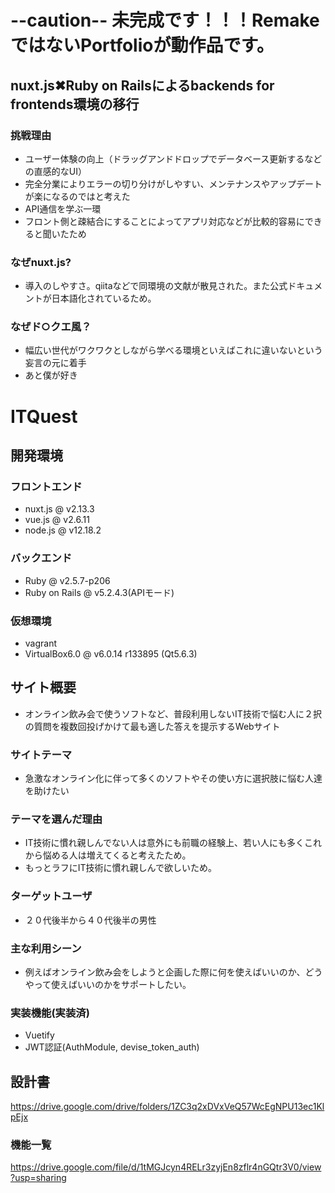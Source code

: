 # --caution-- 未完成です！！！RemakeではないPortfolioが動作品です。

## nuxt.js✖︎Ruby on Railsによるbackends for frontends環境の移行

### 挑戦理由
- ユーザー体験の向上（ドラッグアンドドロップでデータベース更新するなどの直感的なUI）
- 完全分業によりエラーの切り分けがしやすい、メンテナンスやアップデートが楽になるのではと考えた
- API通信を学ぶ一環
- フロント側と疎結合にすることによってアプリ対応などが比較的容易にできると聞いたため

### なぜnuxt.js?
- 導入のしやすさ。qiitaなどで同環境の文献が散見された。また公式ドキュメントが日本語化されているため。

### なぜド○クエ風？
- 幅広い世代がワクワクとしながら学べる環境といえばこれに違いないという妄言の元に着手
- あと僕が好き

# ITQuest

## 開発環境

### フロントエンド
- nuxt.js @ v2.13.3
- vue.js @ v2.6.11
- node.js @ v12.18.2

### バックエンド
- Ruby @ v2.5.7-p206
- Ruby on Rails @ v5.2.4.3(APIモード)

### 仮想環境
- vagrant
- VirtualBox6.0 @ v6.0.14 r133895 (Qt5.6.3)

## サイト概要
- オンライン飲み会で使うソフトなど、普段利用しないIT技術で悩む人に２択の質問を複数回投げかけて最も適した答えを提示するWebサイト

### サイトテーマ
- 急激なオンライン化に伴って多くのソフトやその使い方に選択肢に悩む人達を助けたい

### テーマを選んだ理由
- IT技術に慣れ親しんでない人は意外にも前職の経験上、若い人にも多くこれから悩める人は増えてくると考えたため。
- もっとラフにIT技術に慣れ親しんで欲しいため。

### ターゲットユーザ
- ２０代後半から４０代後半の男性

### 主な利用シーン
- 例えばオンライン飲み会をしようと企画した際に何を使えばいいのか、どうやって使えばいいのかをサポートしたい。

### 実装機能(実装済)

- Vuetify
- JWT認証(AuthModule, devise_token_auth)

## 設計書
https://drive.google.com/drive/folders/1ZC3q2xDVxVeQ57WcEgNPU13ec1KlpEjx

### 機能一覧
https://drive.google.com/file/d/1tMGJcyn4RELr3zyjEn8zflr4nGQtr3V0/view?usp=sharing
